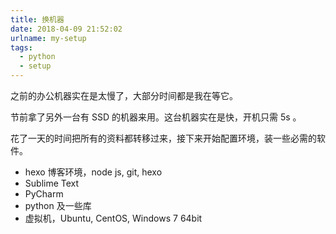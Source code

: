 ```yaml
---
title: 换机器
date: 2018-04-09 21:52:02
urlname: my-setup
tags:
  - python
  - setup
---
```




之前的办公机器实在是太慢了，大部分时间都是我在等它。

节前拿了另外一台有 SSD 的机器来用。这台机器实在是快，开机只需 5s 。

花了一天的时间把所有的资料都转移过来，接下来开始配置环境，装一些必需的软件。

- hexo 博客环境，node js, git, hexo
- Sublime Text
- PyCharm
- python 及一些库
- 虚拟机，Ubuntu, CentOS, Windows 7 64bit